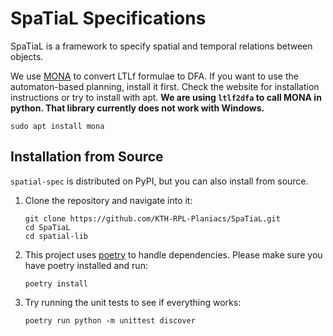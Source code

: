 # SpaTiaL Specifications

SpaTiaL is a framework to specify spatial and temporal relations between objects.

We use [MONA](http://www.brics.dk/mona/) to convert LTLf formulae to DFA. If you want to use the automaton-based planning, install it first.
Check the website for installation instructions or try to install with apt. **We are using `ltlf2dfa` to call MONA in python.
That library currently does not work with Windows.**
```shell
sudo apt install mona
```

## Installation from Source

`spatial-spec` is distributed on PyPI, but you can also install from source.

1. Clone the repository and navigate into it:
    ```
    git clone https://github.com/KTH-RPL-Planiacs/SpaTiaL.git
    cd SpaTiaL
    cd spatial-lib
    ```
2. This project uses [poetry](https://python-poetry.org/) to handle dependencies. Please make sure you have poetry installed and run:
    ```
    poetry install
    ```
3. Try running the unit tests to see if everything works:
    ```
    poetry run python -m unittest discover
    ```
